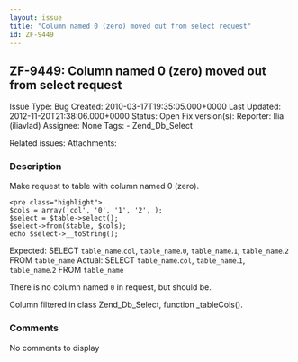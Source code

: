 ```yaml
---
layout: issue
title: "Column named 0 (zero) moved out from select request"
id: ZF-9449
---
```


ZF-9449: Column named 0 (zero) moved out from select request
------------------------------------------------------------

 Issue Type: Bug Created: 2010-03-17T19:35:05.000+0000 Last Updated: 2012-11-20T21:38:06.000+0000 Status: Open Fix version(s): 
 Reporter:  Ilia (iliavlad)  Assignee:  None  Tags: - Zend\_Db\_Select
 
 Related issues: 
 Attachments: 
### Description

Make request to table with column named 0 (zero).

 
    <pre class="highlight">
    $cols = array('col', '0', '1', '2', );
    $select = $table->select();
    $select->from($table, $cols);
    echo $select->__toString();


Expected: SELECT `table_name`.`col`, `table_name`.`0`, `table_name`.`1`, `table_name`.`2` FROM `table_name` Actual: SELECT `table_name`.`col`, `table_name`.`1`, `table_name`.`2` FROM `table_name`

There is no column named `0` in request, but should be.

Column filtered in class Zend\_Db\_Select, function \_tableCols().

 

 

### Comments

No comments to display